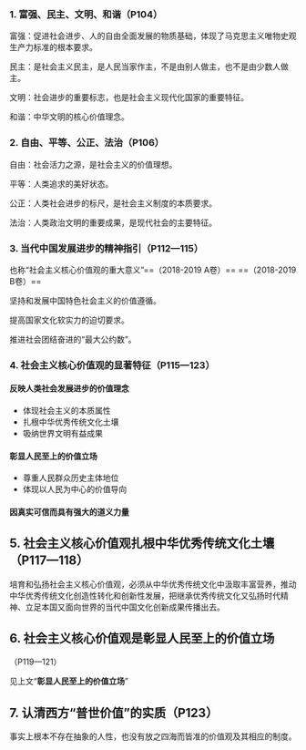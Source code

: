 ### 1. 富强、民主、文明、和谐（P104）

富强：促进社会进步、人的自由全面发展的物质基础，体现了马克思主义唯物史观生产力标准的根本要求。

民主：是社会主义民主，是人民当家作主，不是由别人做主，也不是由少数人做主。

文明：社会进步的重要标志，也是社会主义现代化国家的重要特征。

和谐：中华文明的核心价值理念。

### 2. 自由、平等、公正、法治（P106）

自由：社会活力之源，是社会主义的价值理想。

平等：人类追求的美好状态。

公正：人类社会进步的标尺，是社会主义制度的本质要求。

法治：人类政治文明的重要成果，是现代社会的主要特征。

### 3. 当代中国发展进步的精神指引（P112—115）

也称“社会主义核心价值观的重大意义”==（2018-2019 A卷）== ==（2018-2019 B卷）==

坚持和发展中国特色社会主义的价值遵循。

提高国家文化软实力的迫切要求。

推进社会团结奋进的“最大公约数”。

### 4. 社会主义核心价值观的显著特征（P115—123）

#### 反映人类社会发展进步的价值理念
- 体现社会主义的本质属性
- 扎根中华优秀传统文化土壤
- 吸纳世界文明有益成果
#### 彰显人民至上的价值立场
- 尊重人民群众历史主体地位
- 体现以人民为中心的价值导向
#### 因真实可信而具有强大的道义力量

## 5. 社会主义核心价值观扎根中华优秀传统文化土壤（P117—118）

培育和弘扬社会主义核心价值观，必须从中华优秀传统文化中汲取丰富营养，推动中华优秀传统文化创造性转化和创新性发展，把继承优秀传统文化又弘扬时代精神、立足本国又面向世界的当代中国文化创新成果传播出去。

## 6. 社会主义核心价值观是彰显人民至上的价值立场

（P119—121）

见上文“**彰显人民至上的价值立场**”

## 7. 认清西方“普世价值”的实质（P123）

事实上根本不存在抽象的人性，也没有放之四海而皆准的价值观及其相应的制度。